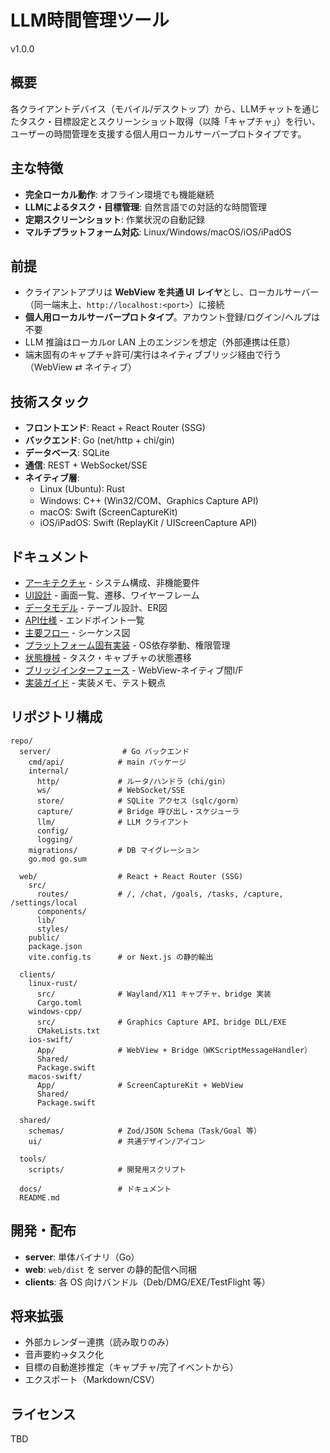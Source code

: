 # LLM時間管理ツール

v1.0.0

## 概要

各クライアントデバイス（モバイル/デスクトップ）から、LLMチャットを通じたタスク・目標設定とスクリーンショット取得（以降「キャプチャ」）を行い、ユーザーの時間管理を支援する個人用ローカルサーバープロトタイプです。

## 主な特徴

- **完全ローカル動作**: オフライン環境でも機能継続
- **LLMによるタスク・目標管理**: 自然言語での対話的な時間管理
- **定期スクリーンショット**: 作業状況の自動記録
- **マルチプラットフォーム対応**: Linux/Windows/macOS/iOS/iPadOS

## 前提

- クライアントアプリは **WebView を共通 UI レイヤ**とし、ローカルサーバー（同一端末上、`http://localhost:<port>`）に接続
- **個人用ローカルサーバープロトタイプ**。アカウント登録/ログイン/ヘルプは不要
- LLM 推論はローカルor LAN 上のエンジンを想定（外部連携は任意）
- 端末固有のキャプチャ許可/実行はネイティブブリッジ経由で行う（WebView ⇄ ネイティブ）

## 技術スタック

- **フロントエンド**: React + React Router (SSG)
- **バックエンド**: Go (net/http + chi/gin)
- **データベース**: SQLite
- **通信**: REST + WebSocket/SSE
- **ネイティブ層**:
  - Linux (Ubuntu): Rust
  - Windows: C++ (Win32/COM、Graphics Capture API)
  - macOS: Swift (ScreenCaptureKit)
  - iOS/iPadOS: Swift (ReplayKit / UIScreenCapture API)

## ドキュメント

- [アーキテクチャ](docs/architecture.md) - システム構成、非機能要件
- [UI設計](docs/ui-design.md) - 画面一覧、遷移、ワイヤーフレーム
- [データモデル](docs/data-model.md) - テーブル設計、ER図
- [API仕様](docs/api.md) - エンドポイント一覧
- [主要フロー](docs/flows.md) - シーケンス図
- [プラットフォーム固有実装](docs/platform-specific.md) - OS依存挙動、権限管理
- [状態機械](docs/state-machines.md) - タスク・キャプチャの状態遷移
- [ブリッジインターフェース](docs/bridge-interface.md) - WebView-ネイティブ間I/F
- [実装ガイド](docs/implementation.md) - 実装メモ、テスト観点

## リポジトリ構成

```
repo/
  server/                # Go バックエンド
    cmd/api/            # main パッケージ
    internal/
      http/             # ルータ/ハンドラ（chi/gin）
      ws/               # WebSocket/SSE
      store/            # SQLite アクセス（sqlc/gorm）
      capture/          # Bridge 呼び出し・スケジューラ
      llm/              # LLM クライアント
      config/
      logging/
    migrations/         # DB マイグレーション
    go.mod go.sum

  web/                  # React + React Router (SSG)
    src/
      routes/           # /, /chat, /goals, /tasks, /capture, /settings/local
      components/
      lib/
      styles/
    public/
    package.json
    vite.config.ts      # or Next.js の静的輸出

  clients/
    linux-rust/
      src/              # Wayland/X11 キャプチャ、bridge 実装
      Cargo.toml
    windows-cpp/
      src/              # Graphics Capture API、bridge DLL/EXE
      CMakeLists.txt
    ios-swift/
      App/              # WebView + Bridge（WKScriptMessageHandler）
      Shared/
      Package.swift
    macos-swift/
      App/              # ScreenCaptureKit + WebView
      Shared/
      Package.swift

  shared/
    schemas/            # Zod/JSON Schema（Task/Goal 等）
    ui/                 # 共通デザイン/アイコン

  tools/
    scripts/            # 開発用スクリプト

  docs/                 # ドキュメント
  README.md
```

## 開発・配布

- **server**: 単体バイナリ（Go）
- **web**: `web/dist` を server の静的配信へ同梱
- **clients**: 各 OS 向けバンドル（Deb/DMG/EXE/TestFlight 等）

## 将来拡張

- 外部カレンダー連携（読み取りのみ）
- 音声要約→タスク化
- 目標の自動進捗推定（キャプチャ/完了イベントから）
- エクスポート（Markdown/CSV）

## ライセンス

TBD

